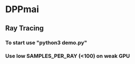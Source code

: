 # DPPmai
## Ray Tracing
### To start use "python3 demo.py" 
### Use low SAMPLES_PER_RAY (<100) on weak GPU
